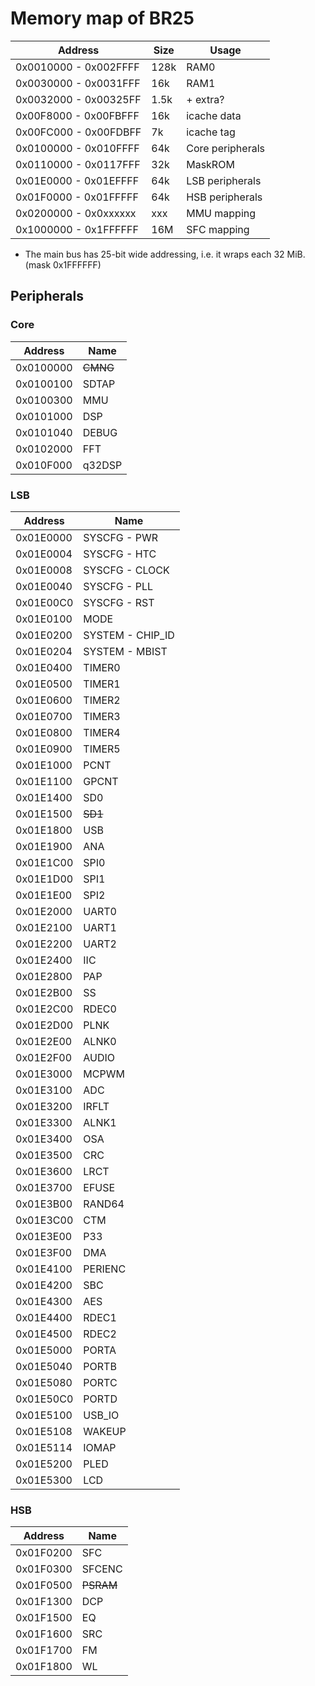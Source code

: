 # Memory map of BR25

| Address               | Size | Usage                 |
|-----------------------|------|-----------------------|
| 0x0010000 - 0x002FFFF | 128k | RAM0                  |
| 0x0030000 - 0x0031FFF | 16k  | RAM1                  |
| 0x0032000 - 0x00325FF | 1.5k | + extra?              |
| 0x00F8000 - 0x00FBFFF | 16k  | icache data           |
| 0x00FC000 - 0x00FDBFF | 7k   | icache tag            |
| 0x0100000 - 0x010FFFF | 64k  | Core peripherals      |
| 0x0110000 - 0x0117FFF | 32k  | MaskROM               |
| 0x01E0000 - 0x01EFFFF | 64k  | LSB peripherals       |
| 0x01F0000 - 0x01FFFFF | 64k  | HSB peripherals       |
| 0x0200000 - 0x0xxxxxx | xxx  | MMU mapping           |
| 0x1000000 - 0x1FFFFFF | 16M  | SFC mapping           |

- The main bus has 25-bit wide addressing, i.e. it wraps each 32 MiB. (mask 0x1FFFFFF)

## Peripherals

### Core

| Address   | Name                  |
|-----------|-----------------------|
| 0x0100000 | <del>CMNG</del>       |
| 0x0100100 | SDTAP                 |
| 0x0100300 | MMU                   |
| 0x0101000 | DSP                   |
| 0x0101040 | DEBUG                 |
| 0x0102000 | FFT                   |
| 0x010F000 | q32DSP                |

### LSB

| Address   | Name                  |
|-----------|-----------------------|
| 0x01E0000 | SYSCFG - PWR          |
| 0x01E0004 | SYSCFG - HTC          |
| 0x01E0008 | SYSCFG - CLOCK        |
| 0x01E0040 | SYSCFG - PLL          |
| 0x01E00C0 | SYSCFG - RST          |
| 0x01E0100 | MODE                  |
| 0x01E0200 | SYSTEM - CHIP_ID      |
| 0x01E0204 | SYSTEM - MBIST        |
| 0x01E0400 | TIMER0                |
| 0x01E0500 | TIMER1                |
| 0x01E0600 | TIMER2                |
| 0x01E0700 | TIMER3                |
| 0x01E0800 | TIMER4                |
| 0x01E0900 | TIMER5                |
| 0x01E1000 | PCNT                  |
| 0x01E1100 | GPCNT                 |
| 0x01E1400 | SD0                   |
| 0x01E1500 | <del>SD1</del>        |
| 0x01E1800 | USB                   |
| 0x01E1900 | ANA                   |
| 0x01E1C00 | SPI0                  |
| 0x01E1D00 | SPI1                  |
| 0x01E1E00 | SPI2                  |
| 0x01E2000 | UART0                 |
| 0x01E2100 | UART1                 |
| 0x01E2200 | UART2                 |
| 0x01E2400 | IIC                   |
| 0x01E2800 | PAP                   |
| 0x01E2B00 | SS                    |
| 0x01E2C00 | RDEC0                 |
| 0x01E2D00 | PLNK                  |
| 0x01E2E00 | ALNK0                 |
| 0x01E2F00 | AUDIO                 |
| 0x01E3000 | MCPWM                 |
| 0x01E3100 | ADC                   |
| 0x01E3200 | IRFLT                 |
| 0x01E3300 | ALNK1                 |
| 0x01E3400 | OSA                   |
| 0x01E3500 | CRC                   |
| 0x01E3600 | LRCT                  |
| 0x01E3700 | EFUSE                 |
| 0x01E3B00 | RAND64                |
| 0x01E3C00 | CTM                   |
| 0x01E3E00 | P33                   |
| 0x01E3F00 | DMA                   |
| 0x01E4100 | PERIENC               |
| 0x01E4200 | SBC                   |
| 0x01E4300 | AES                   |
| 0x01E4400 | RDEC1                 |
| 0x01E4500 | RDEC2                 |
| 0x01E5000 | PORTA                 |
| 0x01E5040 | PORTB                 |
| 0x01E5080 | PORTC                 |
| 0x01E50C0 | PORTD                 |
| 0x01E5100 | USB_IO                |
| 0x01E5108 | WAKEUP                |
| 0x01E5114 | IOMAP                 |
| 0x01E5200 | PLED                  |
| 0x01E5300 | LCD                   |

### HSB

| Address   | Name                  |
|-----------|-----------------------|
| 0x01F0200 | SFC                   |
| 0x01F0300 | SFCENC                |
| 0x01F0500 | <del>PSRAM</del>      |
| 0x01F1300 | DCP                   |
| 0x01F1500 | EQ                    |
| 0x01F1600 | SRC                   |
| 0x01F1700 | FM                    |
| 0x01F1800 | WL                    |
